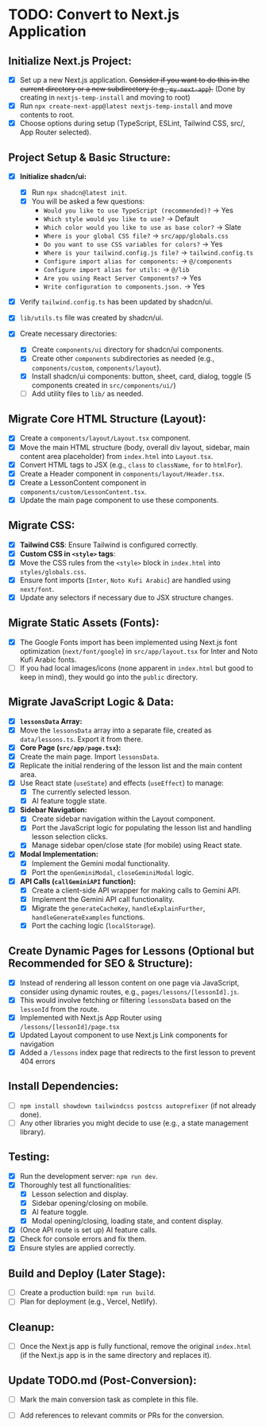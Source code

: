 # TODO: Convert to Next.js Application

## Initialize Next.js Project:

- [x] Set up a new Next.js application. ~~Consider if you want to do this in the current directory or a new subdirectory (e.g., `my-next-app`).~~ (Done by creating in `nextjs-temp-install` and moving to root)
- [x] Run `npx create-next-app@latest nextjs-temp-install` and move contents to root.
- [x] Choose options during setup (TypeScript, ESLint, Tailwind CSS, src/, App Router selected).

## Project Setup & Basic Structure:

- [x] **Initialize shadcn/ui:**
  - [x] Run `npx shadcn@latest init`.
  - [x] You will be asked a few questions:
    - `Would you like to use TypeScript (recommended)?` -> Yes
    - `Which style would you like to use?` -> Default
    - `Which color would you like to use as base color?` -> Slate
    - `Where is your global CSS file?` -> `src/app/globals.css`
    - `Do you want to use CSS variables for colors?` -> Yes
    - `Where is your tailwind.config.js file?` -> `tailwind.config.ts`
    - `Configure import alias for components:` -> `@/components`
    - `Configure import alias for utils:` -> `@/lib`
    - `Are you using React Server Components?` -> Yes
    - `Write configuration to components.json.` -> Yes
- [x] Verify `tailwind.config.ts` has been updated by shadcn/ui.
- [x] `lib/utils.ts` file was created by shadcn/ui.

- [x] Create necessary directories:
  - [x] Create `components/ui` directory for shadcn/ui components.
  - [x] Create other `components` subdirectories as needed (e.g., `components/custom`, `components/layout`).
  - [x] Install shadcn/ui components: button, sheet, card, dialog, toggle (5 components created in `src/components/ui/`)
  - [ ] Add utility files to `lib/` as needed.

## Migrate Core HTML Structure (Layout):

- [x] Create a `components/layout/Layout.tsx` component.
- [x] Move the main HTML structure (body, overall div layout, sidebar, main content area placeholder) from `index.html` into `Layout.tsx`.
- [x] Convert HTML tags to JSX (e.g., `class` to `className`, `for` to `htmlFor`).
- [x] Create a Header component in `components/layout/Header.tsx`.
- [x] Create a LessonContent component in `components/custom/LessonContent.tsx`.
- [x] Update the main page component to use these components.

## Migrate CSS:

- [x] **Tailwind CSS**: Ensure Tailwind is configured correctly.
- [x] **Custom CSS in `<style>` tags**:
- [x] Move the CSS rules from the `<style>` block in `index.html` into `styles/globals.css`.
- [x] Ensure font imports (`Inter`, `Noto Kufi Arabic`) are handled using `next/font`.
- [x] Update any selectors if necessary due to JSX structure changes.

## Migrate Static Assets (Fonts):

- [x] The Google Fonts import has been implemented using Next.js font optimization (`next/font/google`) in `src/app/layout.tsx` for Inter and Noto Kufi Arabic fonts.
- [ ] If you had local images/icons (none apparent in `index.html` but good to keep in mind), they would go into the `public` directory.

## Migrate JavaScript Logic & Data:

- [x] **`lessonsData` Array:**
- [x] Move the `lessonsData` array into a separate file, created as `data/lessons.ts`. Export it from there.
- [x] **Core Page (`src/app/page.tsx`):**
- [x] Create the main page. Import `lessonsData`.
- [x] Replicate the initial rendering of the lesson list and the main content area.
- [x] Use React state (`useState`) and effects (`useEffect`) to manage:
  - [x] The currently selected lesson.
  - [x] AI feature toggle state.
- [x] **Sidebar Navigation:**
  - [x] Create sidebar navigation within the Layout component.
  - [x] Port the JavaScript logic for populating the lesson list and handling lesson selection clicks.
  - [x] Manage sidebar open/close state (for mobile) using React state.
- [x] **Modal Implementation:**
  - [x] Implement the Gemini modal functionality.
  - [x] Port the `openGeminiModal`, `closeGeminiModal` logic.
- [x] **API Calls (`callGeminiAPI` function):**
  - [x] Create a client-side API wrapper for making calls to Gemini API.
  - [x] Implement the Gemini API call functionality.
  - [x] Migrate the `generateCacheKey`, `handleExplainFurther`, `handleGenerateExamples` functions.
  - [x] Port the caching logic (`localStorage`).

## Create Dynamic Pages for Lessons (Optional but Recommended for SEO & Structure):

- [x] Instead of rendering all lesson content on one page via JavaScript, consider using dynamic routes, e.g., `pages/lessons/[lessonId].js`.
- [x] This would involve fetching or filtering `lessonsData` based on the `lessonId` from the route.
- [x] Implemented with Next.js App Router using `/lessons/[lessonId]/page.tsx`
- [x] Updated Layout component to use Next.js Link components for navigation
- [x] Added a `/lessons` index page that redirects to the first lesson to prevent 404 errors

## Install Dependencies:

- [ ] `npm install showdown tailwindcss postcss autoprefixer` (if not already done).
- [ ] Any other libraries you might decide to use (e.g., a state management library).

## Testing:

- [x] Run the development server: `npm run dev`.
- [x] Thoroughly test all functionalities:
  - [x] Lesson selection and display.
  - [x] Sidebar opening/closing on mobile.
  - [x] AI feature toggle.
  - [x] Modal opening/closing, loading state, and content display.
- [x] (Once API route is set up) AI feature calls.
- [x] Check for console errors and fix them.
- [x] Ensure styles are applied correctly.

## Build and Deploy (Later Stage):

- [ ] Create a production build: `npm run build`.
- [ ] Plan for deployment (e.g., Vercel, Netlify).

## Cleanup:

- [ ] Once the Next.js app is fully functional, remove the original `index.html` (if the Next.js app is in the same directory and replaces it).

## Update TODO.md (Post-Conversion):

- [ ] Mark the main conversion task as complete in this file.

- [ ] Add references to relevant commits or PRs for the conversion.
